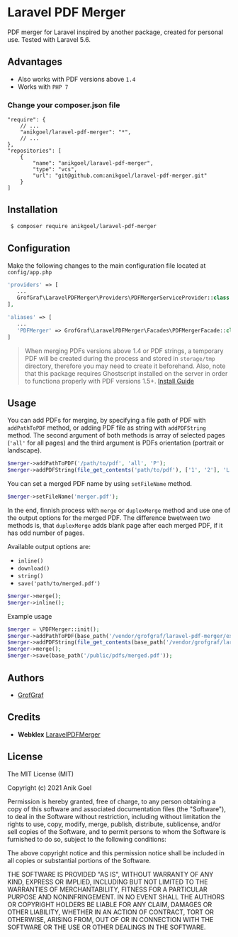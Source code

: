 # Laravel PDF Merger

PDF merger for Laravel inspired by another package, created for personal use. Tested with Laravel 5.6.

## Advantages
* Also works with PDF versions above `1.4`
* Works with `PHP 7`

### Change your composer.json file
```composer
"require": {
    // ...
    "anikgoel/laravel-pdf-merger": "*",
    // ...
},
"repositories": [
    {
        "name": "anikgoel/laravel-pdf-merger",
        "type": "vcs",
        "url": "git@github.com:anikgoel/laravel-pdf-merger.git"
    }
]
```

## Installation
```bash
 $ composer require anikgoel/laravel-pdf-merger
```

## Configuration
Make the following changes to the main configuration file located at `config/app.php`
```php
'providers' => [
   ...
   GrofGraf\LaravelPDFMerger\Providers\PDFMergerServiceProvider::class
],

'aliases' => [
   ...
   'PDFMerger' => GrofGraf\LaravelPDFMerger\Facades\PDFMergerFacade::class
]
```

> When merging PDFs versions above 1.4 or PDF strings, a temporary PDF will be created during the process and stored in `storage/tmp` directory, therefore you may need to create it beforehand.
> Also, note that this package requires Ghostscript installed on the server in order to functiona properly with PDF versions 1.5+. [Install Guide](https://www.ghostscript.com/doc/9.20/Install.htm)



## Usage

You can add PDFs for merging, by specifying a file path of PDF with `addPathToPDF` method, or adding PDF file as string with `addPDFString` method. The second argument of both methods is array of selected pages (`'all'` for all pages) and the third argument is PDFs orientation (portrait or landscape).
```php
$merger->addPathToPDF('/path/to/pdf', 'all', 'P');
$merger->addPDFString(file_get_contents('path/to/pdf'), ['1', '2'], 'L')
```

You can set a merged PDF name by using `setFileName` method.
```php
$merger->setFileName('merger.pdf');
```

In the end, finnish process with `merge` or `duplexMerge` method and use one of the output options for the merged PDF. The difference bwetween two methods is, that `duplexMerge` adds blank page after each merged PDF, if it has odd number of pages.

Available output options are:
  * `inline()`
  * `download()`
  * `string()`
  * `save('path/to/merged.pdf')`

```php
$merger->merge();
$merger->inline();
```

Example usage
```php
$merger = \PDFMerger::init();
$merger->addPathToPDF(base_path('/vendor/grofgraf/laravel-pdf-merger/examples/one.pdf'), [2], 'P');
$merger->addPDFString(file_get_contents(base_path('/vendor/grofgraf/laravel-pdf-merger/examples/two.pdf')), 'all', 'L');
$merger->merge();
$merger->save(base_path('/public/pdfs/merged.pdf'));
```

## Authors
* [GrofGraf](https://github.com/GrofGraf)


## Credits
* **Webklex** [LaravelPDFMerger](https://github.com/Webklex/laravel-pdfmerger)

## License
The MIT License (MIT)

Copyright (c) 2021 Anik Goel

Permission is hereby granted, free of charge, to any person obtaining a copy of this software and associated documentation files (the "Software"), to deal in the Software without restriction, including without limitation the rights to use, copy, modify, merge, publish, distribute, sublicense, and/or sell copies of the Software, and to permit persons to whom the Software is furnished to do so, subject to the following conditions:

The above copyright notice and this permission notice shall be included in all copies or substantial portions of the Software.

THE SOFTWARE IS PROVIDED "AS IS", WITHOUT WARRANTY OF ANY KIND, EXPRESS OR IMPLIED, INCLUDING BUT NOT LIMITED TO THE WARRANTIES OF MERCHANTABILITY, FITNESS FOR A PARTICULAR PURPOSE AND NONINFRINGEMENT. IN NO EVENT SHALL THE AUTHORS OR COPYRIGHT HOLDERS BE LIABLE FOR ANY CLAIM, DAMAGES OR OTHER LIABILITY, WHETHER IN AN ACTION OF CONTRACT, TORT OR OTHERWISE, ARISING FROM, OUT OF OR IN CONNECTION WITH THE SOFTWARE OR THE USE OR OTHER DEALINGS IN THE SOFTWARE.
